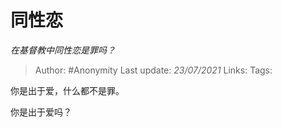 # 同性恋
*在基督教中同性恋是罪吗？*

> Author: #Anonymity
> Last update: *23/07/2021*
> Links:
> Tags:

你是出于爱，什么都不是罪。

你是出于爱吗？


